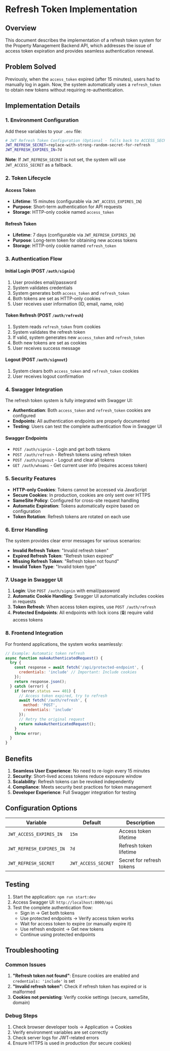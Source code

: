 # Refresh Token Implementation

## Overview
This document describes the implementation of a refresh token system for the Property Management Backend API, which addresses the issue of access token expiration and provides seamless authentication renewal.

## Problem Solved
Previously, when the `access_token` expired (after 15 minutes), users had to manually log in again. Now, the system automatically uses a `refresh_token` to obtain new tokens without requiring re-authentication.

## Implementation Details

### 1. Environment Configuration
Add these variables to your `.env` file:

```bash
# JWT Refresh Token Configuration (Optional - falls back to ACCESS_SECRET if not set)
JWT_REFRESH_SECRET=replace-with-strong-random-secret-for-refresh
JWT_REFRESH_EXPIRES_IN=7d
```

**Note**: If `JWT_REFRESH_SECRET` is not set, the system will use `JWT_ACCESS_SECRET` as a fallback.

### 2. Token Lifecycle

#### Access Token
- **Lifetime**: 15 minutes (configurable via `JWT_ACCESS_EXPIRES_IN`)
- **Purpose**: Short-term authentication for API requests
- **Storage**: HTTP-only cookie named `access_token`

#### Refresh Token
- **Lifetime**: 7 days (configurable via `JWT_REFRESH_EXPIRES_IN`)
- **Purpose**: Long-term token for obtaining new access tokens
- **Storage**: HTTP-only cookie named `refresh_token`

### 3. Authentication Flow

#### Initial Login (POST `/auth/signin`)
1. User provides email/password
2. System validates credentials
3. System generates both `access_token` and `refresh_token`
4. Both tokens are set as HTTP-only cookies
5. User receives user information (ID, email, name, role)

#### Token Refresh (POST `/auth/refresh`)
1. System reads `refresh_token` from cookies
2. System validates the refresh token
3. If valid, system generates new `access_token` and `refresh_token`
4. Both new tokens are set as cookies
5. User receives success message

#### Logout (POST `/auth/signout`)
1. System clears both `access_token` and `refresh_token` cookies
2. User receives logout confirmation

### 4. Swagger Integration

The refresh token system is fully integrated with Swagger UI:

- **Authentication**: Both `access_token` and `refresh_token` cookies are configured
- **Endpoints**: All authentication endpoints are properly documented
- **Testing**: Users can test the complete authentication flow in Swagger UI

#### Swagger Endpoints
- `POST /auth/signin` - Login and get both tokens
- `POST /auth/refresh` - Refresh tokens using refresh token
- `POST /auth/signout` - Logout and clear all tokens
- `GET /auth/whoami` - Get current user info (requires access token)

### 5. Security Features

- **HTTP-only Cookies**: Tokens cannot be accessed via JavaScript
- **Secure Cookies**: In production, cookies are only sent over HTTPS
- **SameSite Policy**: Configured for cross-site request handling
- **Automatic Expiration**: Tokens automatically expire based on configuration
- **Token Rotation**: Refresh tokens are rotated on each use

### 6. Error Handling

The system provides clear error messages for various scenarios:

- **Invalid Refresh Token**: "Invalid refresh token"
- **Expired Refresh Token**: "Refresh token expired"
- **Missing Refresh Token**: "Refresh token not found"
- **Invalid Token Type**: "Invalid token type"

### 7. Usage in Swagger UI

1. **Login**: Use `POST /auth/signin` with email/password
2. **Automatic Cookie Handling**: Swagger UI automatically includes cookies in requests
3. **Token Refresh**: When access token expires, use `POST /auth/refresh`
4. **Protected Endpoints**: All endpoints with lock icons (🔒) require valid access tokens

### 8. Frontend Integration

For frontend applications, the system works seamlessly:

```javascript
// Example: Automatic token refresh
async function makeAuthenticatedRequest() {
  try {
    const response = await fetch('/api/protected-endpoint', {
      credentials: 'include' // Important: Include cookies
    });
    return response.json();
  } catch (error) {
    if (error.status === 401) {
      // Access token expired, try to refresh
      await fetch('/auth/refresh', {
        method: 'POST',
        credentials: 'include'
      });
      // Retry the original request
      return makeAuthenticatedRequest();
    }
    throw error;
  }
}
```

## Benefits

1. **Seamless User Experience**: No need to re-login every 15 minutes
2. **Security**: Short-lived access tokens reduce exposure window
3. **Scalability**: Refresh tokens can be revoked independently
4. **Compliance**: Meets security best practices for token management
5. **Developer Experience**: Full Swagger integration for testing

## Configuration Options

| Variable | Default | Description |
|----------|---------|-------------|
| `JWT_ACCESS_EXPIRES_IN` | `15m` | Access token lifetime |
| `JWT_REFRESH_EXPIRES_IN` | `7d` | Refresh token lifetime |
| `JWT_REFRESH_SECRET` | `JWT_ACCESS_SECRET` | Secret for refresh tokens |

## Testing

1. Start the application: `npm run start:dev`
2. Access Swagger UI: `http://localhost:8000/api`
3. Test the complete authentication flow:
   - Sign in → Get both tokens
   - Use protected endpoints → Verify access token works
   - Wait for access token to expire (or manually expire it)
   - Use refresh endpoint → Get new tokens
   - Continue using protected endpoints

## Troubleshooting

### Common Issues

1. **"Refresh token not found"**: Ensure cookies are enabled and `credentials: 'include'` is set
2. **"Invalid refresh token"**: Check if refresh token has expired or is malformed
3. **Cookies not persisting**: Verify cookie settings (secure, sameSite, domain)

### Debug Steps

1. Check browser developer tools → Application → Cookies
2. Verify environment variables are set correctly
3. Check server logs for JWT-related errors
4. Ensure HTTPS is used in production (for secure cookies)
